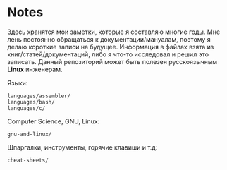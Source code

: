 # Notes
Здесь хранятся мои заметки, которые я составляю многие годы.
Мне лень постоянно обращаться к документации/мануалам, поэтому я делаю короткие записи на будущее.
Информация в файлах взята из книг/статей/документаций, либо я что-то исследовал и решил это записать.
Данный репозиторий может быть полезен русскоязычным **Linux** инженерам.

Языки:
```
languages/assembler/
languages/bash/
languages/c/
```

Computer Science, GNU, Linux:
```
gnu-and-linux/
```

Шпаргалки, инструменты, горячие клавиши и т.д:
```
cheat-sheets/
```
